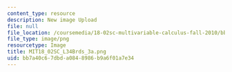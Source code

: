 ```yaml
---
content_type: resource
description: New image Upload
file: null
file_location: /coursemedia/18-02sc-multivariable-calculus-fall-2010/bb7a40c67dbda0848986b9a6f01a7e34_MIT18_02SC_L34Brds_3a.png
file_type: image/png
resourcetype: Image
title: MIT18_02SC_L34Brds_3a.png
uid: bb7a40c6-7dbd-a084-8986-b9a6f01a7e34
---
```

